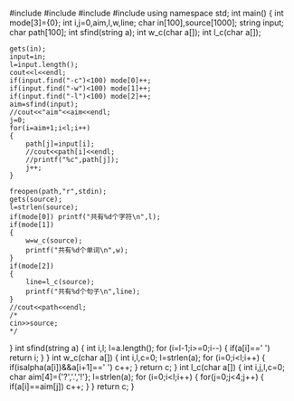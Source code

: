 #include <cstdio>
#include <iostream>
#include <string>
#include <cstring>
using namespace std;
int main()
{
    int mode[3]={0};
    int i,j=0,aim,l,w,line;
    char in[100],source[1000];
    string input;
    char path[100];
    int sfind(string a);
    int w_c(char a[]);
    int l_c(char a[]);

    gets(in);
    input=in;
    l=input.length();
    cout<<l<<endl;
    if(input.find("-c")<100) mode[0]++;
    if(input.find("-w")<100) mode[1]++;
    if(input.find("-l")<100) mode[2]++;
    aim=sfind(input);
    //cout<<"aim"<<aim<<endl;
    j=0;
    for(i=aim+1;i<l;i++)
    {
        path[j]=input[i];
        //cout<<path[i]<<endl;
        //printf("%c",path[j]);
        j++;
    }

    freopen(path,"r",stdin);
    gets(source);
    l=strlen(source);
    if(mode[0]) printf("共有%d个字符\n",l);
    if(mode[1])
    {
        w=w_c(source);
        printf("共有%d个单词\n",w);
    }
    if(mode[2])
    {
        line=l_c(source);
        printf("共有%d个句子\n",line);
    }
    //cout<<path<<endl;
    /*
    cin>>source;
    */
}
int sfind(string a)
{
    int i,l;
    l=a.length();
    for (i=l-1;i>=0;i--)
    {
        if(a[i]==' ') return i;
    }
}
int w_c(char a[])
{
    int i,l,c=0;
    l=strlen(a);
    for (i=0;i<l;i++)
    {
        if(isalpha(a[i])&&a[i+1]==' ') c++;
    }
    return c;
}
int l_c(char a[])
{
    int i,j,l,c=0;
    char aim[4]={'?','.','!'};
    l=strlen(a);
    for (i=0;i<l;i++)
    {
        for(j=0;j<4;j++)
        {
            if(a[i]==aim[j]) c++;
        }
    }
    return c;
}

